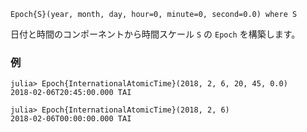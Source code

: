 ```
Epoch{S}(year, month, day, hour=0, minute=0, second=0.0) where S
```

日付と時間のコンポーネントから時間スケール `S` の `Epoch` を構築します。

### 例

```jldoctest; setup = :(using AstroTime)
julia> Epoch{InternationalAtomicTime}(2018, 2, 6, 20, 45, 0.0)
2018-02-06T20:45:00.000 TAI

julia> Epoch{InternationalAtomicTime}(2018, 2, 6)
2018-02-06T00:00:00.000 TAI
```
